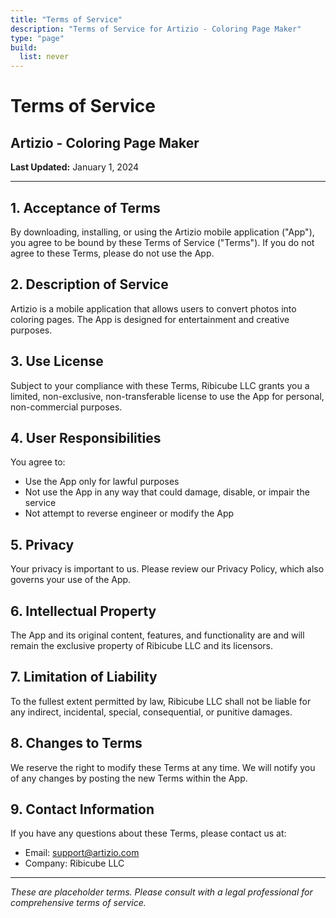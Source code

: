 ```yaml
---
title: "Terms of Service"
description: "Terms of Service for Artizio - Coloring Page Maker"
type: "page"
build:
  list: never
---
```


# Terms of Service

## Artizio - Coloring Page Maker

**Last Updated:** January 1, 2024

---

## 1. Acceptance of Terms

By downloading, installing, or using the Artizio mobile application ("App"), you agree to be bound by these Terms of Service ("Terms"). If you do not agree to these Terms, please do not use the App.

## 2. Description of Service

Artizio is a mobile application that allows users to convert photos into coloring pages. The App is designed for entertainment and creative purposes.

## 3. Use License

Subject to your compliance with these Terms, Ribicube LLC grants you a limited, non-exclusive, non-transferable license to use the App for personal, non-commercial purposes.

## 4. User Responsibilities

You agree to:
- Use the App only for lawful purposes
- Not use the App in any way that could damage, disable, or impair the service
- Not attempt to reverse engineer or modify the App

## 5. Privacy

Your privacy is important to us. Please review our Privacy Policy, which also governs your use of the App.

## 6. Intellectual Property

The App and its original content, features, and functionality are and will remain the exclusive property of Ribicube LLC and its licensors.

## 7. Limitation of Liability

To the fullest extent permitted by law, Ribicube LLC shall not be liable for any indirect, incidental, special, consequential, or punitive damages.

## 8. Changes to Terms

We reserve the right to modify these Terms at any time. We will notify you of any changes by posting the new Terms within the App.

## 9. Contact Information

If you have any questions about these Terms, please contact us at:
- Email: support@artizio.com
- Company: Ribicube LLC

---

*These are placeholder terms. Please consult with a legal professional for comprehensive terms of service.* 
